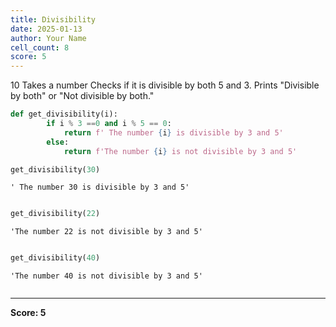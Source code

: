 ```yaml
---
title: Divisibility
date: 2025-01-13
author: Your Name
cell_count: 8
score: 5
---
```


10
Takes a number 
Checks if it is divisible by both 5 and 3.
Prints "Divisible by both" or "Not divisible by both."


```python
def get_divisibility(i):
        if i % 3 ==0 and i % 5 == 0:
            return f' The number {i} is divisible by 3 and 5'
        else:
            return f'The number {i} is not divisible by 3 and 5'
```


```python
get_divisibility(30)
```




    ' The number 30 is divisible by 3 and 5'




```python

```


```python
get_divisibility(22)
```




    'The number 22 is not divisible by 3 and 5'




```python

```


```python
get_divisibility(40)
```




    'The number 40 is not divisible by 3 and 5'




```python

```


---
**Score: 5**

